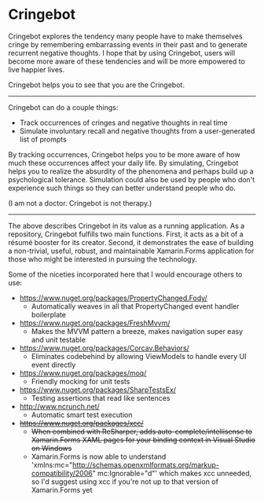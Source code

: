 # Cringebot

Cringebot explores the tendency many people have to make themselves cringe by remembering embarrassing events in their past and to generate recurrent negative thoughts. I hope that by using Cringebot, users will become more aware of these tendencies and will be more empowered to live happier lives.

Cringebot helps you to see that you are the Cringebot.

---

Cringebot can do a couple things:
* Track occurrences of cringes and negative thoughts in real time
* Simulate involuntary recall and negative thoughts from a user-generated list of prompts
    
By tracking occurrences, Cringebot helps you to be more aware of how much these occurrences affect your daily life. By simulating, Cringebot helps you to realize the absurdity of the phenomena and perhaps build up a psychological tolerance. Simulation could also be used by people who don't experience such things so they can better understand people who do.

(I am not a doctor. Cringebot is not therapy.)

---

The above describes Cringebot in its value as a running application. As a repository, Cringebot fulfills two main functions. First, it acts as a bit of a résumé booster for its creator. Second, it demonstrates the ease of building a non-trivial, useful, robust, and maintainable Xamarin.Forms application for those who might be interested in pursuing the technology.

Some of the niceties incorporated here that I would encourage others to use:
* https://www.nuget.org/packages/PropertyChanged.Fody/
    * Automatically weaves in all that PropertyChanged event handler boilerplate
* https://www.nuget.org/packages/FreshMvvm/
    * Makes the MVVM pattern a breeze, makes navigation super easy and unit testable
* https://www.nuget.org/packages/Corcav.Behaviors/
    * Eliminates codebehind by allowing ViewModels to handle every UI event directly
* https://www.nuget.org/packages/moq/
    * Friendly mocking for unit tests
* https://www.nuget.org/packages/SharpTestsEx/
    * Testing assertions that read like sentences
* http://www.ncrunch.net/
	* Automatic smart test execution
* ~~https://www.nuget.org/packages/xcc/~~
    * ~~When combined with ReSharper, adds auto-complete/intellisense to Xamarin.Forms XAML pages for your binding context in Visual Studio on Windows~~
	* Xamarin.Forms is now able to understand 'xmlns:mc="http://schemas.openxmlformats.org/markup-compatibility/2006" mc:Ignorable="d"' which makes xcc unneeded, so I'd suggest using xcc if you're not up to that version of Xamarin.Forms yet